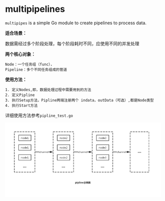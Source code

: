 # multipipelines

`multipipes` is a simple Go module to create pipelines to process data.

**适合场景：**

数据需经过多个阶段处理，每个阶段耗时不同，应使用不同的并发处理

**两个核心对象：**

    Node：一个任务组（func），
    Pipeline：多个不同任务组成的管道

**使用方法：**

    1. 定义Nodes,即，数据处理过程中需要用到的方法
    2. 定义Pipline
    3. 执行Setup方法，Pipline两端注册两个 indata，outData（可选）,都是Node类型
    4. 执行Start方法

详细使用方法参考`pipline_test.go`


![image](http://github.com/altairlee/awesomeGo/blob/master/images/pipline.jpg?raw=true)




